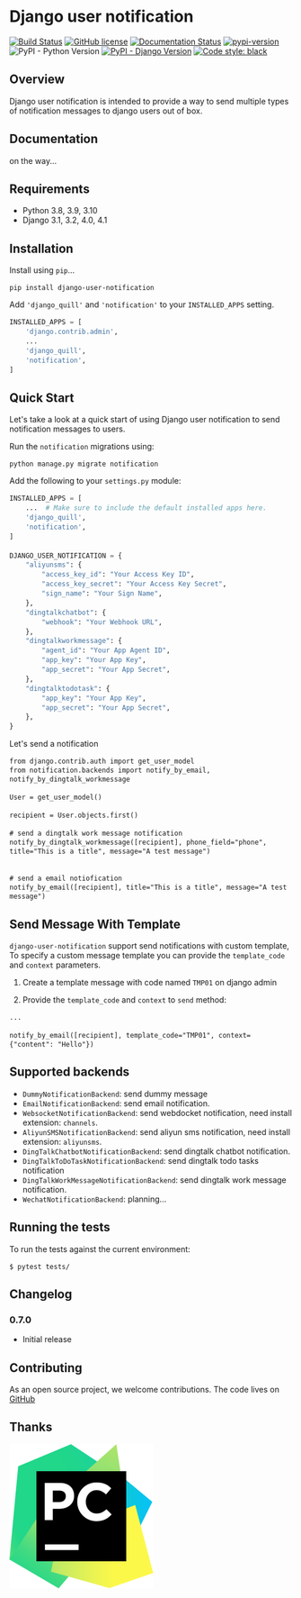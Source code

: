 # Django user notification

[![Build Status](https://img.shields.io/github/workflow/status/anyidea/django-user-notification/CI/master)](https://github.com/anyidea/django-user-notification/actions?query=workflow%3ACI)
[![GitHub license](https://img.shields.io/github/license/anyidea/django-user-notification)](https://github.com/anyidea/django-user-notification/blob/master/LICENSE)
[![Documentation Status](https://readthedocs.org/projects/django-user-notification/badge/?version=latest)](https://django-user-notification.readthedocs.io/en/latest/?badge=latest)
[![pypi-version](https://img.shields.io/pypi/v/django-user-notification.svg)](https://pypi.python.org/pypi/django-user-notification)
![PyPI - Python Version](https://img.shields.io/pypi/pyversions/django-user-notification)
[![PyPI - Django Version](https://img.shields.io/badge/django-%3E%3D3.1-44B78B)](https://www.djangoproject.com/)
[![Code style: black](https://img.shields.io/badge/code%20style-black-000000.svg)](https://github.com/psf/black)

Overview
-----
Django user notification is intended to provide a way to send multiple types of notification messages to django users out of box.

Documentation
-----
on the way...

Requirements
-----

* Python 3.8, 3.9, 3.10
* Django 3.1, 3.2, 4.0, 4.1

Installation
-----

Install using `pip`...

    pip install django-user-notification

Add `'django_quill'` and `'notification'` to your `INSTALLED_APPS` setting.
```python
INSTALLED_APPS = [
    'django.contrib.admin',
    ...
    'django_quill',
    'notification',
]
```

Quick Start
-----

Let's take a look at a quick start of using Django user notification to send notification messages to users.

Run the `notification` migrations using:

    python manage.py migrate notification


Add the following to your `settings.py` module:

```python
INSTALLED_APPS = [
    ...  # Make sure to include the default installed apps here.
    'django_quill',
    'notification',
]

DJANGO_USER_NOTIFICATION = {
    "aliyunsms": {
        "access_key_id": "Your Access Key ID",
        "access_key_secret": "Your Access Key Secret",
        "sign_name": "Your Sign Name",
    },
    "dingtalkchatbot": {
        "webhook": "Your Webhook URL",
    },
    "dingtalkworkmessage": {
        "agent_id": "Your App Agent ID",
        "app_key": "Your App Key",
        "app_secret": "Your App Secret",
    },
    "dingtalktodotask": {
        "app_key": "Your App Key",
        "app_secret": "Your App Secret",
    },
}
```

Let's send a notification

``` {.python}
from django.contrib.auth import get_user_model
from notification.backends import notify_by_email, notify_by_dingtalk_workmessage

User = get_user_model()

recipient = User.objects.first()

# send a dingtalk work message notification
notify_by_dingtalk_workmessage([recipient], phone_field="phone", title="This is a title", message="A test message")


# send a email notiofication
notify_by_email([recipient], title="This is a title", message="A test message")
```


Send Message With Template
--------------

`django-user-notification` support send notifications with custom template, To
specify a custom message template you can provide the `template_code`
and `context` parameters.

1)  Create a template message with code named `TMP01` on django admin

2)  Provide the `template_code` and `context` to `send` method:
``` {.python}
...

notify_by_email([recipient], template_code="TMP01", context={"content": "Hello"})
```

Supported backends
-----------------------------

- `DummyNotificationBackend`: send dummy message
- `EmailNotificationBackend`: send email notification.
- `WebsocketNotificationBackend`: send webdocket notification, need install extension: `channels`.
- `AliyunSMSNotificationBackend`: send aliyun sms notification, need install extension: `aliyunsms`.
- `DingTalkChatbotNotificationBackend`: send dingtalk chatbot notification.
- `DingTalkToDoTaskNotificationBackend`: send dingtalk todo tasks notification
- `DingTalkWorkMessageNotificationBackend`: send dingtalk work message notification.
- `WechatNotificationBackend`: planning...

Running the tests
-----------------

To run the tests against the current environment:

``` {.bash}
$ pytest tests/
```

Changelog
---------

### 0.7.0

-   Initial release

Contributing
------------
As an open source project, we welcome contributions. The code lives on [GitHub](https://github.com/anyidea/django-user-notification/)

## Thanks

[![PyCharm](docs/pycharm.svg)](https://www.jetbrains.com/?from=django-user-notification)
